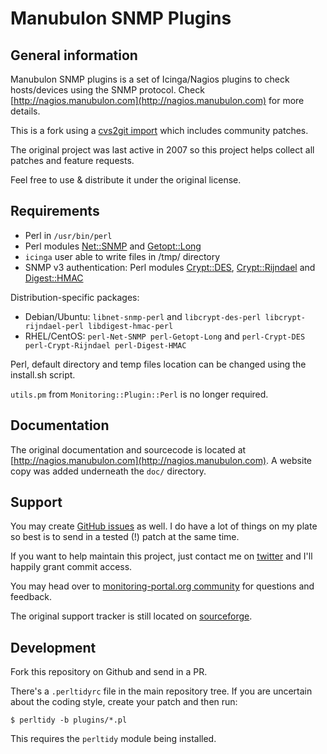 # Manubulon SNMP Plugins

## General information

Manubulon SNMP plugins is a set of Icinga/Nagios plugins
to check hosts/devices using the SNMP protocol. Check
[http://nagios.manubulon.com](http://nagios.manubulon.com) for more details.

This is a fork using a [cvs2git import](http://sourceforge.net/projects/nagios-snmp/develop) which includes community patches.

The original project was last active in 2007 so this project
helps collect all patches and feature requests.

Feel free to use & distribute it under the original license.

## Requirements

* Perl in `/usr/bin/perl`
* Perl modules
  [Net::SNMP](http://search.cpan.org/~dtown/Net-SNMP-v6.0.1/lib/Net/SNMP.pm) and
  [Getopt::Long](http://search.cpan.org/~jv/Getopt-Long-2.49.1/lib/Getopt/Long.pm)
* `icinga` user able to write files in /tmp/ directory
* SNMP v3 authentication: Perl modules
  [Crypt::DES](http://search.cpan.org/~dparis/Crypt-DES-2.07/DES.pm),
  [Crypt::Rijndael](http://search.cpan.org/~leont/Crypt-Rijndael-1.13/Rijndael.pm) and
  [Digest::HMAC](http://search.cpan.org/~gaas/Digest-HMAC-1.03/lib/Digest/HMAC.pm)

Distribution-specific packages:
* Debian/Ubuntu: `libnet-snmp-perl` and `libcrypt-des-perl libcrypt-rijndael-perl libdigest-hmac-perl`
* RHEL/CentOS: `perl-Net-SNMP perl-Getopt-Long` and `perl-Crypt-DES perl-Crypt-Rijndael perl-Digest-HMAC`

Perl, default directory and temp files location can be changed using the install.sh script.

`utils.pm` from `Monitoring::Plugin::Perl` is no longer required.

## Documentation

The original documentation and sourcecode is located at
[http://nagios.manubulon.com](http://nagios.manubulon.com).
A website copy was added underneath the `doc/` directory.

## Support

You may create [GitHub issues](https://github.com/dnsmichi/manubulon-snmp)
as well. I do have a lot of things on my plate so best is to send in a tested (!) patch at the same time.

If you want to help maintain this project, just contact
me on [twitter](https://twitter.com/dnsmichi) and I'll
happily grant commit access.

You may head over to [monitoring-portal.org community](http://www.monitoring-portal.org)
for questions and feedback.

The original support tracker is still located on [sourceforge](https://sourceforge.net/p/nagios-snmp/feature-requests/).

## Development

Fork this repository on Github and send in a PR.

There's a `.perltidyrc` file in the main repository tree. If you are uncertain about the coding style,
create your patch and then run:

    $ perltidy -b plugins/*.pl

This requires the `perltidy` module being installed.
